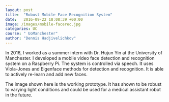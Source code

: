 ```yaml
---
layout: post
title:  "Robust Mobile Face Recognition System"
date:   2016-09-22 18:08:39 +00:00
image: /images/mobile-facerec.jpg
categories: UC
course: " UoManchester"
author: "Dennis Hadjivelichkov"
---
```

In 2016, I worked as a summer intern with Dr. Hujun Yin at the University of Manchester. I developed a mobile video face detection and recognition system on a Raspberry Pi. The system is controlled via speech. It uses Viola-Jones and Eigenface methods for detection and recognition. It is able to actively re-learn and add new faces.

The image shown here is the working prototype. It has shown to be robust to varying light conditions and could be used for a medical assistant robot in the future. 